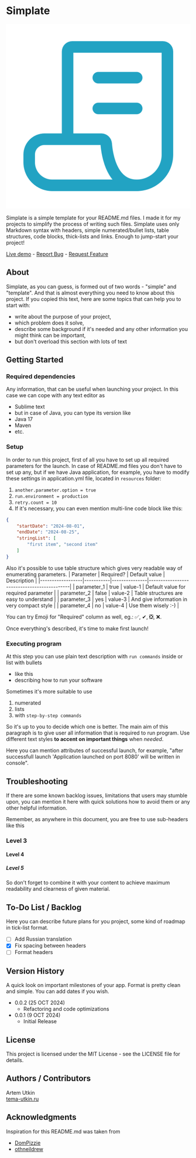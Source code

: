 # Simplate

[![Simplate][project-logo]][project-url]

Simplate is a simple template for your README.md files. I made it for my projects to simplify the process of writing
such files. Simplate uses only Markdown syntax with headers, simple numerated/bullet lists, table structures, code 
blocks, thick-lists and links. Enough to jump-start your project!

[Live demo](https://github.com/artemoons/simplate/blob/master/README.md) - [Report Bug](https://github.com/artemoons/simplate/issues/new?assignees=artemoons&labels=bug&projects=&template=bug-report.md&title=%5BBUG%5D) - [Request Feature](https://github.com/artemoons/simplate/issues/new?assignees=artemoons&labels=enhancement&projects=&template=feature_request.md&title=%5BFEATURE%5D)

## About

Simplate, as you can guess, is formed out of two words - "simple" and "template". And that is almost everything you need
to know about this project. If you copied this text, here are some topics that can help you to start with:
* write about the purpose of your project, 
* which problem does it solve,
* describe some background if it's needed and any other information you might think can be important,
* but don't overload this section with lots of text

## Getting Started
### Required dependencies

Any information, that can be useful when launching your project. In this case we can cope with any text editor as
* Sublime text
* but in case of Java, you can type its version like
* Java 17
* Maven
* etc.

### Setup

In order to run this project, first of all you have to set up all required parameters for the launch. In case of
README.md files you don't have to set up any, but if we have Java application, for example, you have to modify these
settings in application.yml file, located in `resources` folder:
1. `another.parameter.option = true`
2. `run.environment = production`
3. `retry.count = 10`
4. If it's necessary, you can even mention multi-line code block like this:
```json
{
    "startDate": "2024-08-01",
    "endDate": "2024-08-25",
    "stringList": [
        "first item", "second item" 
    ]
}
```

Also it's possible to use table structure which gives very readable way of enumerating parameters.
| Parameter        | Required? | Default value | Description                                |
|------------------|-----------|---------------|--------------------------------------------|
| parameter_1      |   true    | value-1       | Default value for required parameter       |
| parameter_2      |   false   | value-2       | Table structures are easy to understand    |
| parameter_3      |    yes    | value-3       | And give information in very compact style |
| parameter_4      |     no    | value-4       | Use them wisely :-)                        |

You can try Emoji for "Required" column as well, eg.: ✅, ✔, ❎, ❌.

Once everything's described, it's time to make first launch!

### Executing program

At this step you can use plain text description with `run commands` inside or list with bullets
* like this
* describing how to run your software

Sometimes it's more suitable to use
1. numerated
2. lists
3. with `step-by-step commands`

So it's up to you to decide which one is better. The main aim of this paragraph is to give user all information
that is required to run program. Use different text styles **to accent on important things** when _needed_.

Here you can mention attributes of successful launch, for example, "after successfull launch 'Application launched on
port 8080' will be written in console".

## Troubleshooting

If there are some known backlog issues, limitations that users may stumble upon, you can mention it here with quick
solutions how to avoid them or any other helpful information.

Remember, as anywhere in this document, you are free to use sub-headers like this

### Level 3
#### Level 4
##### Level 5
So don't forget to combine it with your content to achieve maximum readability and clearness of given material.

## To-Do List / Backlog

Here you can describe future plans for you project, some kind of roadmap in tick-list format.

- [ ] Add Russian translation
- [x] Fix spacing between headers
- [ ] Format headers

## Version History

A quick look on important milestones of your app. Format is pretty clean and simple. You can add dates if you wish. 

* 0.0.2 (25 OCT 2024)
    * Refactoring and code optimizations
* 0.0.1 (9 OCT 2024)
    * Initial Release

## License

This project is licensed under the MIT License - see the LICENSE file for details.

## Authors / Contributors

Artem Utkin  
[tema-utkin.ru](https://tema-utkin.ru)

## Acknowledgments

Inspiration for this README.md was taken from
* [DomPizzie](https://gist.github.com/DomPizzie/7a5ff55ffa9081f2de27c315f5018afc)
* [othneildrew](https://github.com/othneildrew/Best-README-Template)


[project-logo]: readme_sources/logo.svg
[project-url]: https://github.com/artemoons/simplate